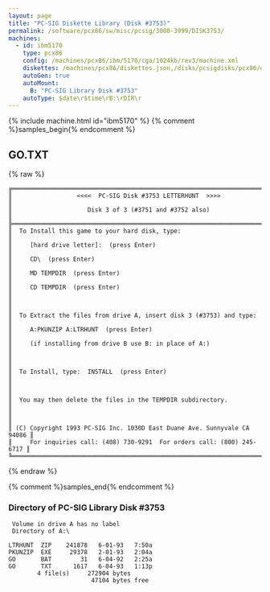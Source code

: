 ```yaml
---
layout: page
title: "PC-SIG Diskette Library (Disk #3753)"
permalink: /software/pcx86/sw/misc/pcsig/3000-3999/DISK3753/
machines:
  - id: ibm5170
    type: pcx86
    config: /machines/pcx86/ibm/5170/cga/1024kb/rev3/machine.xml
    diskettes: /machines/pcx86/diskettes.json,/disks/pcsigdisks/pcx86/diskettes.json
    autoGen: true
    autoMount:
      B: "PC-SIG Library Disk #3753"
    autoType: $date\r$time\rB:\rDIR\r
---
```


{% include machine.html id="ibm5170" %}
{% comment %}samples_begin{% endcomment %}

## GO.TXT

{% raw %}
```
╔═════════════════════════════════════════════════════════════════════════╗
║                  <<<<  PC-SIG Disk #3753 LETTERHUNT  >>>>               ║
║                     Disk 3 of 3 (#3751 and #3752 also)                  ║
╠═════════════════════════════════════════════════════════════════════════╣
║  To Install this game to your hard disk, type:                          ║
║     [hard drive letter]:  (press Enter)                                 ║
║     CD\  (press Enter)                                                  ║
║     MD TEMPDIR  (press Enter)                                           ║
║     CD TEMPDIR  (press Enter)                                           ║
║                                                                         ║
║  To Extract the files from drive A, insert disk 3 (#3753) and type:     ║
║     A:PKUNZIP A:LTRHUNT  (press Enter)                                  ║
║     (if installing from drive B use B: in place of A:)                  ║
║                                                                         ║
║  To Install, type:  INSTALL  (press Enter)                              ║
║                                                                         ║
║  You may then delete the files in the TEMPDIR subdirectory.             ║
║                                                                         ║
║ (C) Copyright 1993 PC-SIG Inc. 1030D East Duane Ave. Sunnyvale CA 94086 ║
║     For inquiries call: (408) 730-9291  For orders call: (800) 245-6717 ║
╚═════════════════════════════════════════════════════════════════════════╝
```
{% endraw %}

{% comment %}samples_end{% endcomment %}

### Directory of PC-SIG Library Disk #3753

     Volume in drive A has no label
     Directory of A:\

    LTRHUNT  ZIP    241878   6-01-93   7:50a
    PKUNZIP  EXE     29378   2-01-93   2:04a
    GO       BAT        31   6-04-92   2:25a
    GO       TXT      1617   6-04-93   1:13p
            4 file(s)     272904 bytes
                           47104 bytes free
